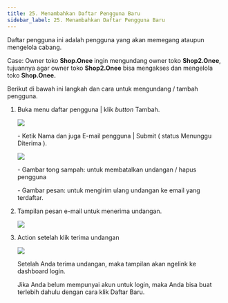 ```yaml
---
title: 25. Menambahkan Daftar Pengguna Baru
sidebar_label: 25. Menambahkan Daftar Pengguna Baru
---
```

D﻿aftar pengguna ini adalah pengguna yang akan memegang ataupun mengelola cabang.

C﻿ase: Owner toko **Shop.Onee** ingin mengundang owner toko **Shop2.Onee**, tujuannya agar owner toko **Shop2.Onee** bisa mengakses dan mengelola toko **Shop.Onee.**

B﻿erikut di bawah ini langkah dan cara untuk mengundang / tambah pengguna.

1. B﻿uka menu daftar pengguna | klik *button* Tambah.

   ![](/img/25.-menambahkan-daftar-pelanggan-baru.png)

   \-﻿ Ketik Nama dan juga E-mail pengguna | Submit ( status Menunggu Diterima ).

   ![](/img/25.-menambahkan-daftar-pelanggan-status-menunggu-diterima-.png)

   \-﻿ Gambar tong sampah: untuk membatalkan undangan / hapus pengguna

   \-﻿ Gambar pesan: untuk mengirim ulang undangan ke email yang terdaftar.
2. T﻿ampilan pesan e-mail untuk menerima undangan.

   ![](/img/25.-terima-email-daftar-pengguna-baru.png)
3. A﻿ction setelah klik terima undangan

   ![](/img/25.-tampilan-ketika-klik-terima-undangan-di-email.png)

   S﻿etelah Anda terima undangan, maka tampilan akan ngelink ke dashboard login.

   Jika Anda belum mempunyai akun untuk login, maka Anda bisa buat terlebih dahulu dengan cara klik Daftar Baru.